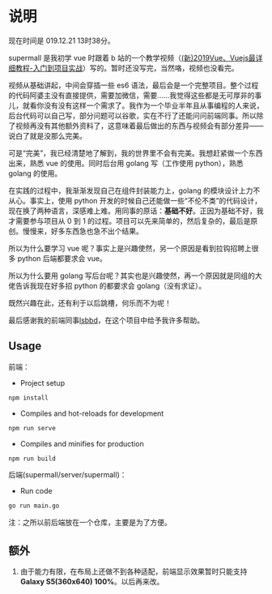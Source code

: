 # 说明

现在时间是 019.12.21 13时38分。

supermall 是我初学 vue 时跟着 b 站的一个教学视频（[(新)2019Vue、Vuejs最详细教程-入门到项目实战](https://www.bilibili.com/video/av59594689/)）写的。暂时还没写完，当然咯，视频也没看完。

视频从基础讲起，中间会穿插一些 es6 语法，最后会是一个完整项目。整个过程的代码阿婆主没有直接提供，需要加微信，需要……我觉得这些都是无可厚非的事儿，就看你没有没有这样一个需求了。我作为一个毕业半年且从事编程的人来说，后台代码可以自己写，部分问题可以谷歌，实在不行了还能问问前端同事。所以除了视频再没有其他额外资料了，这意味着最后做出的东西与视频会有部分差异——说白了就是没那么完美。

可是“完美”，我已经清楚地了解到，我的世界里不会有完美。我想赶紧做一个东西出来，熟悉 vue 的使用。同时后台用 golang 写（工作使用 python），熟悉 golang 的使用。

在实践的过程中，我渐渐发现自己在组件封装能力上，golang 的模块设计上力不从心。事实上，使用 python 开发的时候自己还能做一些“不伦不类”的代码设计，现在换了两种语言，深感难上难。用同事的原话：**基础不好**。正因为基础不好，我才需要参与项目从 0 到 1 的过程。项目可以先来简单的，然后复杂的，最后是原创。慢慢来，好多东西急也急不出个结果。

所以为什么要学习 vue 呢？事实上是兴趣使然，另一个原因是看到拉钩招聘上很多 python 后端都要求会 vue。

所以为什么要用 golang 写后台呢？其实也是兴趣使然，再一个原因就是同组的大佬告诉我现在好多招 python 的都要求会 golang（没有求证）。

既然兴趣在此，还有利于以后跳槽，何乐而不为呢！

最后感谢我的前端同事[lsbbd](https://github.com/lsbbd)，在这个项目中给予我许多帮助。

## Usage

前端：
- Project setup
```bash
npm install
```
- Compiles and hot-reloads for development
```bash
npm run serve
```
- Compiles and minifies for production
```bash
npm run build
```

后端(supermall/server/supermall)：
- Run code
```bash
go run main.go
```

注：之所以前后端放在一个仓库，主要是为了方便。

## 额外

1. 由于能力有限，在布局上还做不到各种适配，前端显示效果暂时只能支持 **Galaxy S5(360x640) 100%**。以后再来改。